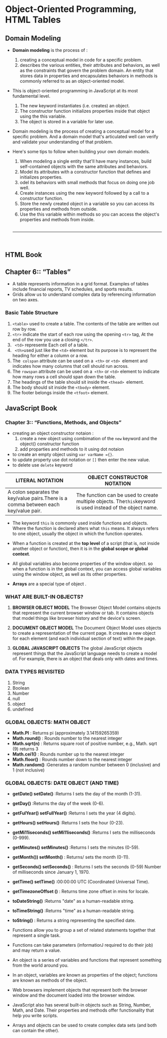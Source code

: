 # Object-Oriented Programming, HTML Tables
## Domain Modeling
* **Domain modeling** is the process of :
     1. creating a conceptual model in code for a specific problem.
     2. describes the various entities, their attributes and behaviors, as well as the constraints that govern the problem domain. An entity that stores data in properties and encapsulates behaviors in methods is commonly referred to as an object-oriented model.

* This is object-oriented programming in JavaScript at its most fundamental level.
     1. The new keyword instantiates (i.e. creates) an object.
     2. The constructor function initializes properties inside that object using the this variable.
     3. The object is stored in a variable for later use.

* Domain modeling is the process of creating a conceptual model for a specific problem. And a domain model that's articulated well can verify and validate your understanding of that problem.

* Here's some tips to follow when building your own domain models.

     1.  When modeling a single entity that'll have many instances, build self-contained objects with the same attributes and behaviors.
     2.  Model its attributes with a constructor function that defines and initializes properties.
     3. odel its behaviors with small methods that focus on doing one job well.
     4. Create instances using the new keyword followed by a call to a constructor function.
     5. Store the newly created object in a variable so you can access its properties and methods from outside.
     6. Use the this variable within methods so you can access the object's properties and methods from inside.


     <br> 

     ---

     <br>

## HTML Book 
## Chapter 6:: “Tables”
* A table represents information in a grid format. Examples of tables include financial reports, TV schedules, and sports results.
* Grids allow us to understand complex data by referencing information on two axes.

### Basic Table Structure
1. `<table>` used to create a table. The contents of the table are written out row by row.
2. `<tr>` indicate the start of each row using the opening `<tr>` tag, At the end of the row you use a closing `</tr>`.
3. ` <td>` represente Each cell of a table.
4. ` <th>`used just like the `<td>` element but its purpose is to represent the heading for either a column or a row.
5. The` colspan` attribute can be used on a` <th>` or `<td> `element and indicates how many columns that cell should run across.
6. The `rowspan` attribute can be used on a` <th>` or `<td>` element to indicate how many rows a cell should span down the table.
7. The headings of the table should sit inside the `<thead> `element.
8. The body should sit inside the `<tbody>` element.
9. The footer belongs inside the `<tfoot>` element.


## JavaScript Book 
### Chapter 3:: “Functions, Methods, and Objects” 
* creating an object constructor notaion :
     1. create a new object using combimation of the `new` keyword and the object() constructor function 
     2.  add proparties and methods to it using dot notaion 
 * to create an empty object using `var varName ={}`.
 * to update property use dot notation or `[]` then enter the new value.
 * to delete use `delete` keyword
 
LITERAL NOTATION | OBJECT CONSTRUCTOR NOTATION
-----------------|-----------------------------
 A colon separates the key/value pairs.There is a comma between each key/value pair. | The function can be used to create multiple objects. The` this `keyword is used instead of the object name.

* The keyword `this` is commonly used inside functions and objects. Where the function is declared alters what `this` means. It always refers to one object, usually the object in which the function operates.

* When a function is created at the **top level** of a script (that is, not inside another object or function), then it is in the **global scope or global context**.

* All global variables also become properties of the window object. so when a function is in the global context, you can access global variables using the window object, as well as its other properties.

* **Arrays** are a special type of object .

###  WHAT ARE BUILT-IN OBJECTS?
1. **BROWSER OBJECT MODEL** The Browser Object Model contains objects that represent the current browser window or tab. It contains objects that model things like browser history and the device's screen.

2. **DOCUMENT OBJECT MODEL** The Document Object Model uses objects to create a representation of the current page. It creates a new object for each element (and each individual section of text) within the page.

3. **GLOBAL JAVASCRIPT OBJECTS** The global JavaScript objects represent things that the JavaScript language needs to create a model
of. For example, there is an object that deals only with dates and times.



### DATA TYPES REVISITED 
1. String
2. Boolean
3. Number
4. null
5. object
6. undefined


### GLOBAL OBJECTS: MATH OBJECT

* **Math.PI** : Returns pi (approximately 3.14159265359)
* **Math.round()** : Rounds number to the nearest integer
* **Math.sqrt(n)** : Returns square root of positive number, e.g., Math. sqrt (9) returns 3
* **Math.cei1()** : Rounds number up to the nearest integer
* **Math.floor()** : Rounds number down to the nearest integer
* **Math.random()** :Generates a random number between 0 (inclusive) and 1 (not inclusive)

### GLOBAL OBJECTS: DATE OBJECT (AND TIME)


* **getDate() setDate()** :Returns I sets the day of the month (1-31).
* **getDay()**  :Returns the day of the week (0-6).
* **getFulYear() setFullYear()** :Returns I sets the year (4 digits).
* **getHours() setHours()** :Returns I sets the hour (0-23).
* **getMi11iseconds() setMi11iseconds()** :Returns I sets the milliseconds (0-999).
* **getMinutes() setMinutes()** :Returns I sets the minutes (0-59).
* **getMonth()) setMonth()** : Returns/ sets the month (0-11).
* **getSeconds() setSeconds()** : Returns I sets the seconds (0-59) Number of milliseconds since January 1, 1970.
* **getTime() setTime()** :00:00:00 UTC (Coordinated Universal Time).
* **getTimezoneOffset ()** : Returns time zone offset in mins for locale.
* **toDateString()** :Returns "date" as a human-readable string.
* **toTimeString()** :Returns "time" as a human-readable string.
* **toString()** : Returns a string representing the specified date.


* Functions allow you to group a set of related statements together that represent a single task.
* Functions can take parameters (informatiorJ required to do their job) and may return a value.
* An object is a series of variables and functions that represent something from the world around you.
* In an object, variables are known as properties of the object; functions are known as methods of the object.
* Web browsers implement objects that represent both the browser window and the document loaded into the browser window.
* JavaScript also has several built-in objects such as String, Number, Math, and Date. Their properties and methods offer functionality that help you write scripts.
* Arrays and objects can be used to create complex data sets (and both can contain the other).